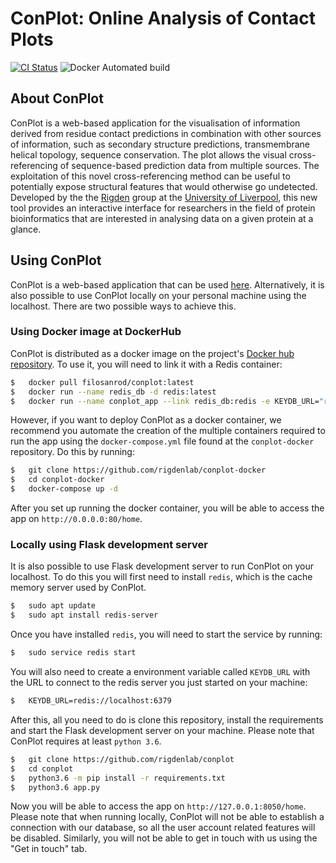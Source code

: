 # ConPlot: Online Analysis of Contact Plots

[![CI Status](https://travis-ci.com/rigdenlab/conplot.svg?branch=master)](https://travis-ci.com/rigdenlab/conplot)
![Docker Automated build](https://img.shields.io/docker/automated/filosanrod/conplot)

## About ConPlot


ConPlot is a web-based application for the visualisation of information
derived from residue contact predictions in combination with other
sources of information, such as secondary structure predictions,
transmembrane helical topology, sequence conservation. The plot allows
the visual cross-referencing of sequence-based prediction data from
multiple sources. The exploitation of this novel cross-referencing
method can be useful to potentially expose structural features that
would otherwise go undetected. Developed by the the
[Rigden](https://github.com/rigdenlab) group at the [University of
Liverpool](https://www.liverpool.ac.uk/), this new tool provides an
interactive interface for researchers in the field of protein
bioinformatics that are interested in analysing data on a given protein
at a glance.

## Using ConPlot


ConPlot is a web-based application that can be used 
[here](http://www.conplot.org). Alternatively,
it is also possible to use ConPlot locally on your personal machine using 
the localhost. There are two possible ways to achieve this.

### Using Docker image at DockerHub

ConPlot is distributed as a docker image on the project's 
[Docker hub repository](https://hub.docker.com/r/filosanrod/conplot). To use it, you will need to link it with a Redis 
container:

```bash
$   docker pull filosanrod/conplot:latest
$   docker run --name redis_db -d redis:latest
$   docker run --name conplot_app --link redis_db:redis -e KEYDB_URL="redis://redis_db:6379" -p 80:80 -d filosanrod/conplot:latest gunicorn app:server --preload --workers=6 --timeout 120 --graceful-timeout 120 --max-requests 5 --log-level=info -b :80
```

However, if you want to deploy ConPlot as a docker container, we recommend you automate the creation of the 
multiple containers required to run the app using the `docker-compose.yml` file found at the `conplot-docker` repository. Do this by running:

```bash 
$   git clone https://github.com/rigdenlab/conplot-docker
$   cd conplot-docker
$   docker-compose up -d
```

After you set up running the docker container, you will be able to access the app on `http://0.0.0.0:80/home`.

### Locally using Flask development server

It is also possible to use Flask development server to run ConPlot on your localhost. 
To do this you will first need to install `redis`, which is  the cache memory server used by ConPlot.

```bash
$   sudo apt update
$   sudo apt install redis-server
```

Once you have installed `redis`, you will need to start the service by running:

```bash
$   sudo service redis start
```

You will also need to create a environment variable called `KEYDB_URL` with 
the URL to connect to the redis server you just started on your machine:

```bash
$   KEYDB_URL=redis://localhost:6379
```

After this, all you need to do is clone this repository, install the requirements 
and start the Flask development server on your machine. Please note that ConPlot 
requires at least `python 3.6`.

```bash
$   git clone https://github.com/rigdenlab/conplot
$   cd conplot
$   python3.6 -m pip install -r requirements.txt
$   python3.6 app.py
```

Now you will be able to access the app on `http://127.0.0.1:8050/home`. Please 
note that when running locally, ConPlot will not be able to establish a connection 
with our database, so all the user account related features will be disabled. Similarly, 
you will not be able to get in touch with us using the "Get in touch" tab.
